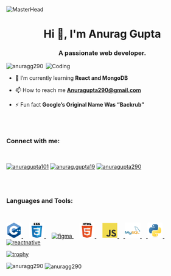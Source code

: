 ![MasterHead](https://webcoder.co.in/wp-content/uploads/2021/04/website.gif)

<h1 align="center">Hi 👋, I'm Anurag Gupta</h1>
<h3 align="center">A passionate web developer.</h3>
<img align="right" alt="Coding" width="400" src="https://cdn.dribbble.com/users/1162077/screenshots/3848914/programmer.gif">
<p align="left"> <img src="https://komarev.com/ghpvc/?username=anuragg290&label=Profile%20views&color=0e75b6&style=flat" alt="anuragg290" /> </p>

- 🌱 I’m currently learning **React and MongoDB**

- 📫 How to reach me **Anuragupta290@gmail.com**

- ⚡ Fun fact **Google’s Original Name Was “Backrub”**

<br>
<br>
<h3 align="left">Connect with me:</h3>
<br>
<p align="left">
<a href="https://linkedin.com/in/anuragupta101" target="blank"><img align="center" src="https://raw.githubusercontent.com/rahuldkjain/github-profile-readme-generator/master/src/images/icons/Social/linked-in-alt.svg" alt="anuragupta101" height="30" width="40" /></a>
<a href="https://instagram.com/anurag.gupta19" target="blank"><img align="center" src="https://raw.githubusercontent.com/rahuldkjain/github-profile-readme-generator/master/src/images/icons/Social/instagram.svg" alt="anurag.gupta19" height="30" width="40" /></a>
<a href="https://www.codechef.com/users/anuraggupta002" target="blank"><img align="center" src="https://cdn.jsdelivr.net/npm/simple-icons@3.1.0/icons/codechef.svg" alt="anuragupta290" height="30" width="40"  /></a>
</p>

<br>
<br>
<h3 align="left">Languages and Tools:</h3>
<br>
<p align="left"> <a href="https://www.w3schools.com/cpp/" target="_blank" rel="noreferrer"> <img src="https://raw.githubusercontent.com/devicons/devicon/master/icons/cplusplus/cplusplus-original.svg" alt="cplusplus" width="40" height="40"/> </a> &nbsp; &nbsp; <a href="https://www.w3schools.com/css/" target="_blank" rel="noreferrer"> <img src="https://raw.githubusercontent.com/devicons/devicon/master/icons/css3/css3-original-wordmark.svg" alt="css3" width="40" height="40"/> </a> &nbsp; &nbsp; <a href="https://www.figma.com/" target="_blank" rel="noreferrer"> <img src="https://www.vectorlogo.zone/logos/figma/figma-icon.svg" alt="figma" width="40" height="40"/> </a> &nbsp; &nbsp; <a href="https://www.w3.org/html/" target="_blank" rel="noreferrer"> <img src="https://raw.githubusercontent.com/devicons/devicon/master/icons/html5/html5-original-wordmark.svg" alt="html5" width="40" height="40"/> </a>&nbsp; &nbsp; <a href="https://developer.mozilla.org/en-US/docs/Web/JavaScript" target="_blank" rel="noreferrer"> <img src="https://raw.githubusercontent.com/devicons/devicon/master/icons/javascript/javascript-original.svg" alt="javascript" width="40" height="40"/> </a> &nbsp; &nbsp;<a href="https://www.mysql.com/" target="_blank" rel="noreferrer"> <img src="https://raw.githubusercontent.com/devicons/devicon/master/icons/mysql/mysql-original-wordmark.svg" alt="mysql" width="40" height="40"/> </a> &nbsp; &nbsp;<a href="https://www.python.org" target="_blank" rel="noreferrer"> <img src="https://raw.githubusercontent.com/devicons/devicon/master/icons/python/python-original.svg" alt="python" width="40" height="40"/> </a> &nbsp; &nbsp; <a href="https://reactnative.dev/" target="_blank" rel="noreferrer"> <img src="https://reactnative.dev/img/header_logo.svg" alt="reactnative" width="40" height="40"/> </a> </p>

[![trophy](https://github-profile-trophy.vercel.app/?username=ryo-ma)](https://github.com/ryo-ma/github-profile-trophy)
<p><img align="left" src="https://github-readme-stats.vercel.app/api/top-langs?username=anuragg290&show_icons=true&locale=en&layout=compact" alt="anuragg290" /></p>

<p>&nbsp;<img align="center" src="https://github-readme-stats.vercel.app/api?username=anuragg290&show_icons=true&locale=en" alt="anuragg290" /></p>
